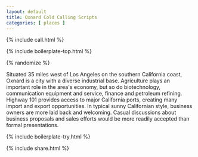 ```yaml
---
layout: default
title: Oxnard Cold Calling Scripts
categories: [ places ]
---
```


{% include call.html %}

{% include boilerplate-top.html %}


{% randomize %}

Situated 35 miles west of Los Angeles on the southern California coast, Oxnard is a city with a diverse industrial base. Agriculture plays an important role in the area's economy, but so do biotechnology, communication equipment and service, finance and petroleum refining. Highway 101 provides access to major California ports, creating many import and export opportunities. In typical sunny Californian style, business owners are more laid back and welcoming. Casual discussions about business proposals and sales efforts would be more readily accepted than formal presentations.

{% include boilerplate-try.html %}

{% include share.html %}